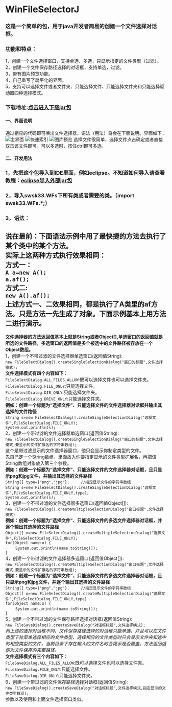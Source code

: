 # WinFileSelectorJ
### 这是一个简单的包，用于java开发者简易的创建一个文件选择对话框。
### 功能和特点：
1，创建一个文件选择窗口，支持单选、多选，只显示指定的文件类型（过滤）。<br>
2，创建一个文件保存路径选择的对话框，支持单选，过滤。<br>
3，带有图片预览功能。<br>
4，自己重写了扁平化的界面。<br>
5，支持可以选择文件或者文件夹、只能选择文件、只能选择文件夹和只能选择驱动器四种选择模式。<br>
### 下载地址:[点击进入下载jar包](https://gitee.com/swsk33/WinFileSelectorJ/releases)
#### 一、界面说明
通过相应的代码即可唤出文件选择器，语法（用法）将会在下面说明。界面如下：<br>
![主界面](https://file.moetu.org/images/2020/04/22/167dfe41f67dbe32f.jpg)
![快速索引](https://file.moetu.org/images/2020/04/22/2e0c0a878f4b3929c.jpg)
![图片预览](https://file.moetu.org/images/2020/04/22/342e94d0172982875.jpg)
选择文件很简单，选择文件点击确定或者直接双击该文件即可。可以多选时，按住ctrl即可多选。<br>
#### 二、开发用法
### 1，先把这个包导入到IDE里面，例如eclipse。不知道如何导入请查看教程：[eclipse导入外部jar包](https://blog.csdn.net/czbqoo01/article/details/72803450)
### 2，导入swsk33.WFs下所有类或者需要的类。（import swsk33.WFs.*;）
### 3，语法：
**说在最前：下面语法示例中用了最快捷的方法去执行了某个类中的某个方法。**<br>
**实际上这两种方式执行效果相同：**<br>
**方式一：**<br>
```A a=new A();```<br>
```a.af();```<br>
**方式二:**<br>
```new A().af();```<br>
**上述方式一、二效果相同，都是执行了A类里的af方法。只是方法一先生成了对象。下面示例基本上用方法二进行演示。**<br>
--------------------------------------------------------------------------------------------------------------------
**文件选择器的方法返回值基本上就是String或者Object[],单选窗口的返回值就是所选的文件路径，多选窗口的返回值是多个被选中的文件路径被存放在一个Object数组。**<br>
1，创建一个不带过滤的文件选择器单选窗口(返回值String):<br>
```new FileSelectDialog().createSingleSelectionDialog("窗口的标题",文件选择模式);```<br>
**文件选择模式有四个内容如下：**<br>
```FileSelectDialog.ALL_FILES_ALLOW```:既可以选择文件也可以选择文件夹。<br>
```FileSelectDialog.FILE_ONLY```:只能选择文件。<br>
```FileSelectDialog.DIR_ONLY```:只能选择文件夹。<br>
```FileSelectDialog.DRIVE_ONLY```:只能选择文件夹。<br>
**例如：创建一个标题为“选择文件”、只能选择文件的文件选择器对话框并输出其选择的文件路径**<br>
```String s=new FileSelectDialog().createSingleSelectionDialog("选择文件",FileSelectDialog.FILE_ONLY);```<br>
```System.out.println(s);```<br>
2，创建一个带过滤的文件选择器单选窗口(返回值String):<br>
```new FileSelectDialog().createSingleSelectionDialog("窗口的标题",文件选择模式,要显示的文件扩展名的字符串数组);```<br>
这个是带过滤显示的文件选择器窗口，他只会显示你制定类型的文件。<br>
先自己定一个String数组，里面放入你要指定显示的文件类型扩展名，再把该String数组对象放入第三个参数。<br>
**例如：创建一个标题为“选择文件”、只能选择文件的文件选择器对话框，且只显示png和jpg文件，并输出其选择的文件路径**<br>
```String[] type={"png","jpg"};		//指定显示文件的字符串数组```<br>
```String s=new FileSelectDialog().createSingleSelectionDialog("选择文件",FileSelectDialog.FILE_ONLY,type);```<br>
```System.out.println(s);```<br>
3，创建一个不带过滤的文件选择器多选窗口(返回值Object[]):<br>
```new FileSelectDialog().createMultipleSelectionDialog("窗口标题",文件选择模式)```<br>
**例如：创建一个标题为“选择文件”、只能选择文件的多选文件选择器对话框，并逐个输出其选择的文件路径**<br>
```Object[] o=new FileSelectDialog().createMultipleSelectionDialog("选择文件",FileSelectDialog.FILE_ONLY);```<br>
```for(Object name:o) {```<br>
&nbsp;&nbsp;&nbsp;&nbsp;&nbsp;&nbsp;&nbsp;&nbsp;```System.out.println(name.toString());```<br>
```}```<br>
4，创建一个带过滤的文件选择器多选窗口(返回值Object[]):<br>
```new FileSelectDialog().createMultipleSelectionDialog("窗口标题",文件选择模式,要显示的文件扩展名的字符串数组);```<br>
**例如：创建一个标题为“选择文件”、只能选择文件的多选文件选择器对话框，且只显示png和jpg文件，并逐个输出其选择的文件路径**<br>
```String[] type={"png","jpg"};		//指定显示文件的字符串数组```<br>
```Object[] o=new FileSelectDialog().createMultipleSelectionDialog("选择文件",FileSelectDialog.FILE_ONLY,type)```<br>
```for(Object name:o) {```<br>
&nbsp;&nbsp;&nbsp;&nbsp;&nbsp;&nbsp;&nbsp;&nbsp;```System.out.println(name.toString());```<br>
```}```<br>
5，创建一个不带过滤的文件保存路径选择对话框(返回值String):<br>
```new FileSaveDialog().createSaveDialog("对话框标题",文件选择模式);```<br>
*和上述的选择对话框不同，文件保存路径选择的对话框只能单选，并且可以在文件类型下拉菜单选择相应的文件类型，选择相应的文件类型时只会显示文件夹和选中的相应类型的文件，当前目录下存在输入的文件名时会提示是否覆盖。方法返回值即为文件保存的完整路径。*<br>
**文件选择模式有三个内容如下：**<br>
```FileSaveDialog.ALL_FILES_ALLOW```:既可以选择文件也可以选择文件夹。<br>
```FileSaveDialog.FILE_ONLY```:只能选择文件。<br>
```FileSaveDialog.DIR_ONLY```:只能选择文件夹。<br>
6，创建一个带过滤的文件保存路径选择对话框(返回值String):<br>
```new FileSaveDialog().createSaveDialog("对话框标题",文件选择模式,指定显示的文件类型数组);```<br>
参数以及使用和上面文件选择窗口类似。<br>